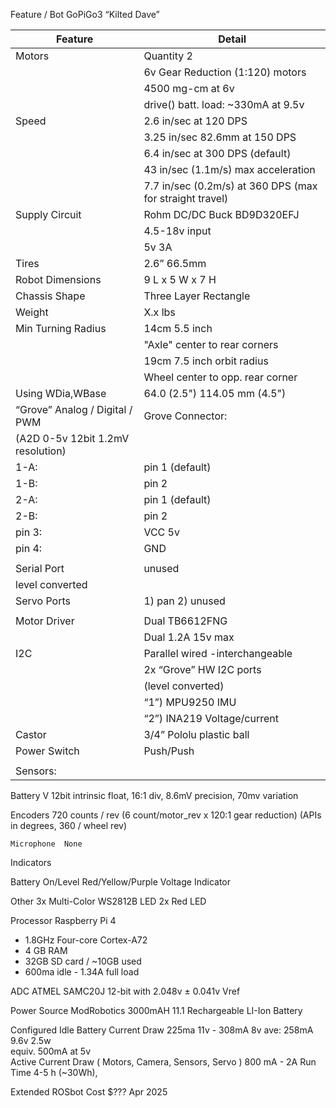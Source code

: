 Feature / Bot	GoPiGo3 “Kilted Dave”

| Feature | Detail |
| --- | --- |
| Motors | Quantity 2 |
| | 6v Gear Reduction (1:120) motors |
| | 4500 mg-cm at 6v |  
| | drive() batt. load: ~330mA at 9.5v | 
| Speed | 2.6 in/sec at 120 DPS |
| | 3.25 in/sec 82.6mm at 150 DPS |
| | 6.4 in/sec at 300 DPS (default)|
| | 43 in/sec (1.1m/s) max acceleration |
| | 7.7  in/sec (0.2m/s) at 360 DPS (max for  straight travel) |
| Supply Circuit |Rohm DC/DC Buck BD9D320EFJ |
| | 4.5-18v input |
| | 5v 3A |
| Tires	| 2.6” 66.5mm | 
| Robot Dimensions | 9 L x 5 W x 7 H |
| Chassis Shape	| Three Layer Rectangle|
| Weight | X.x lbs |
| Min Turning Radius | 14cm 5.5 inch |
| | "Axle" center to rear corners |
| | 19cm 7.5 inch orbit radius |
| | Wheel center to opp. rear corner |
| Using WDia,WBase | 64.0 (2.5")  114.05 mm (4.5") |	
| “Grove” Analog / Digital / PWM | Grove Connector: |
| (A2D 0-5v 12bit 1.2mV resolution) | |
| 1-A: | pin 1 (default) |
| 1-B: | pin 2 |
| 2-A: | pin 1 (default) |
| 2-B: | pin 2 |
| pin 3: |  VCC 5v |
| pin 4: | GND |
| | |
| Serial Port | unused |
| level converted | |
|Servo Ports | 1) pan  2) unused |
| | |
| Motor Driver | Dual TB6612FNG| 
| | Dual 1.2A 15v max |
| I2C | Parallel wired -interchangeable |
| | 2x “Grove” HW I2C ports | 
| | (level converted) |
| | “1”) MPU9250 IMU | 
| | “2”) INA219 Voltage/current |
| Castor | 3/4” Pololu plastic ball |
| Power Switch	| Push/Push |
| | |
| Sensors: | |

   Battery V	12bit intrinsic float, 16:1 div, 
8.6mV precision, 70mv variation

   Encoders	720 counts / rev   (6 count/motor_rev x 120:1 gear reduction)
(APIs in degrees, 360 / wheel rev)

    Microphone	None

Indicators	

   Battery On/Level	Red/Yellow/Purple Voltage Indicator

   Other	3x Multi-Color WS2812B LED
	2x Red LED

Processor	Raspberry Pi 4
* 1.8GHz Four-core Cortex-A72
* 4 GB RAM
* 32GB SD card / ~10GB used 
* 600ma idle - 1.34A full load

ADC 	ATMEL SAMC20J
	12-bit with 2.048v ± 0.041v Vref 

Power Source	ModRobotics 3000mAH 11.1 Rechargeable LI-Ion Battery

Configured Idle Battery Current Draw              225ma 11v - 308mA 8v 
ave: 258mA 9.6v  2.5w         
equiv. 500mA at 5v                          
Active Current Draw ( Motors, Camera, Sensors, Servo )	800 mA - 2A
Run Time	4-5 h (~30Wh), 

Extended ROSbot Cost	$??? Apr 2025

